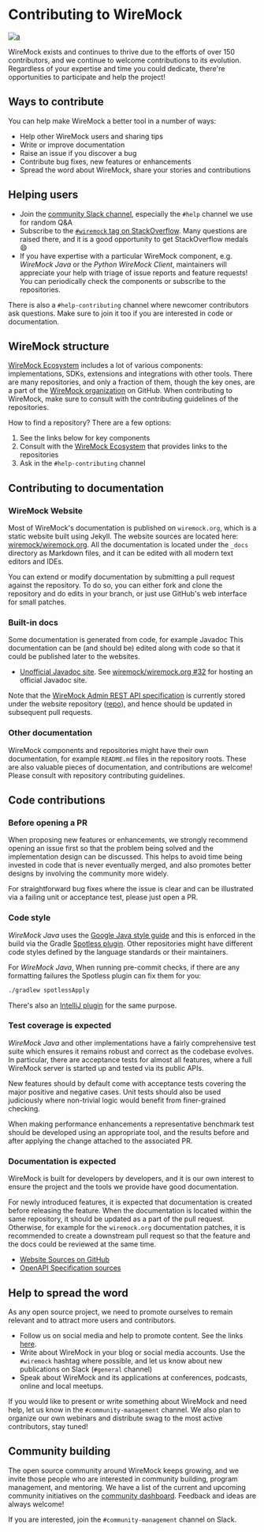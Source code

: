 # Contributing to WireMock

[![a](https://img.shields.io/badge/slack-Join%20us-brightgreen?style=flat&logo=slack)](http://slack.wiremock.org/)

WireMock exists and continues to thrive due to the efforts of over 150 contributors,
and we continue to welcome contributions to its evolution.
Regardless of your expertise and time you could dedicate,
there're opportunities to participate and help the project!

## Ways to contribute

You can help make WireMock a better tool in a number of ways:

- Help other WireMock users and sharing tips
- Write or improve documentation
- Raise an issue if you discover a bug
- Contribute bug fixes, new features or enhancements
- Spread the word about WireMock, share your stories and contributions

## Helping users

- Join the [community Slack channel](http://slack.wiremock.org/),
  especially the `#help` channel we use for random Q&A
- Subscribe to the [`#wiremock` tag on StackOverflow](https://stackoverflow.com/questions/tagged/wiremock).
  Many questions are raised there, and it is a good opportunity to get StackOverflow medals :smile:
- If you have expertise with a particular WireMock component, e.g. _WireMock Java_ or the _Python WireMock Client_,
   maintainers will appreciate
  your help with triage of issue reports and feature requests!
  You can periodically check the components or subscribe to the repositories.

There is also a `#help-contributing` channel where newcomer contributors ask questions.
Make sure to join it too if you are interested in code or documentation.

## WireMock structure

[WireMock Ecosystem](https://github.com/wiremock/ecosystem) includes a lot of various components:
implementations, SDKs, extensions and integrations with other tools.
There are many repositories, and only a fraction of them, though the key ones,
are a part of the [WireMock organization](https://github.com/wiremock) on GitHub.
When contributing to WireMock, make sure to consult with the contributing guidelines of the repositories.

How to find a repository? There are a few options:

1. See the links below for key components
2. Consult with the [WireMock Ecosystem](https://github.com/wiremock/ecosystem) that provides links to the repositories
3. Ask in the `#help-contributing` channel

## Contributing to documentation

### WireMock Website

Most of WireMock's documentation is published on `wiremock.org`,
which is a static website built using Jekyll.
The website sources are located here: [wiremock/wiremock.org](https://github.com/wiremock/wiremock.org).
All the documentation is located under the `_docs` directory as Markdown files,
and it can be edited with all modern text editors and IDEs.

You can extend or modify documentation by submitting a pull request against the repository.
To do so, you can either fork and clone the repository and do edits in your branch,
or just use GitHub's web interface for small patches.

### Built-in docs

Some documentation is generated from code, for example Javadoc
This documentation can be (and should be) edited along with code so that it could be published later to the websites.

- [Unofficial Javadoc site](https://javadoc.io/doc/com.github.tomakehurst/wiremock).
  See [wiremock/wiremock.org #32](https://github.com/wiremock/wiremock.org/issues/32) for hosting an official Javadoc site.

Note that the [WireMock Admin REST API specification]((https://wiremock.org/docs/api/)) is currently stored under the 
website repository ([repo](https://github.com/wiremock/wiremock.org/tree/main/swagger)),
and hence should be updated in subsequent pull requests.

### Other documentation

WireMock components and repositories might have their own documentation,
for example `README.md` files in the repository roots.
These are also valuable pieces of documentation, and contributions are welcome!
Please consult with repository contributing guidelines.

## Code contributions

### Before opening a PR

When proposing new features or enhancements, we strongly recommend opening an issue first so that the problem being solved
and the implementation design can be discussed. This helps to avoid time being invested in code that is never eventually
merged, and also promotes better designs by involving the community more widely.

For straightforward bug fixes where the issue is clear and can be illustrated via a failing unit or acceptance test, please
just open a PR.

### Code style

_WireMock Java_ uses the [Google Java style guide](https://google.github.io/styleguide/javaguide.html) and this is enforced in
the build via the Gradle [Spotless plugin](https://github.com/diffplug/spotless).
Other repositories might have different code styles defined by the language standards or their maintainers.

For _WireMock Java_, When running pre-commit checks, if there are any formatting failures the Spotless plugin can fix them for you:

```bash
./gradlew spotlessApply
```

There's also an [IntelliJ plugin](https://plugins.jetbrains.com/plugin/8527-google-java-format) for the same purpose.

### Test coverage is expected

_WireMock Java_ and other implementations have a fairly comprehensive test suite which
ensures it remains robust and correct as the codebase evolves.
In particular, there are acceptance tests for almost all features,
where a full WireMock server is started up and tested via its public APIs.

New features should by default come with acceptance tests covering the major positive and negative cases.
Unit tests should also be used judiciously where non-trivial logic would benefit from finer-grained checking.

When making performance enhancements a representative benchmark test should be developed using an appropriate tool, and
the results before and after applying the change attached to the associated PR.

### Documentation is expected

WireMock is built for developers by developers,
and it is our own interest to ensure the project and the tools we provide
have good documentation.

For newly introduced features,
it is expected that documentation is created before releasing the feature.
When the documentation is located within the same repository,
it should be updated as a part of the pull request.
Otherwise, for example for the `wiremock.org` documentation patches,
it is recommended to create a downstream pull request
so that the feature and the docs could be reviewed at the same time.

- [Website Sources on GitHub](https://github.com/wiremock/wiremock.org)
- [OpenAPI Specification sources](https://github.com/wiremock/wiremock.org/tree/main/swagger)

## Help to spread the word

As any open source project, we need to promote ourselves to remain relevant
and to attract more users and contributors.

- Follow us on social media and help to promote content.
  See the links [here](https://github.com/wiremock/community).
- Write about WireMock in your blog or social media accounts.
  Use the `#wiremock` hashtag where possible,
  and let us know about new publications on Slack (`#general` channel)
- Speak about WireMock and its applications at conferences, podcasts, online and local meetups.

If you would like to present or write something about WireMock and need help,
let us know in the `#community-management` channel.
We also plan to organize our own webinars and distribute swag to the most active contributors,
stay tuned!

## Community building

The open source community around WireMock keeps growing,
and we invite those people who are interested in community building, program management, and mentoring.
We have a list of the current and upcoming community initiatives on the [community dashboard](https://github.com/wiremock/community).
Feedback and ideas are always welcome!

If you are interested, join the `#community-management` channel on Slack.
